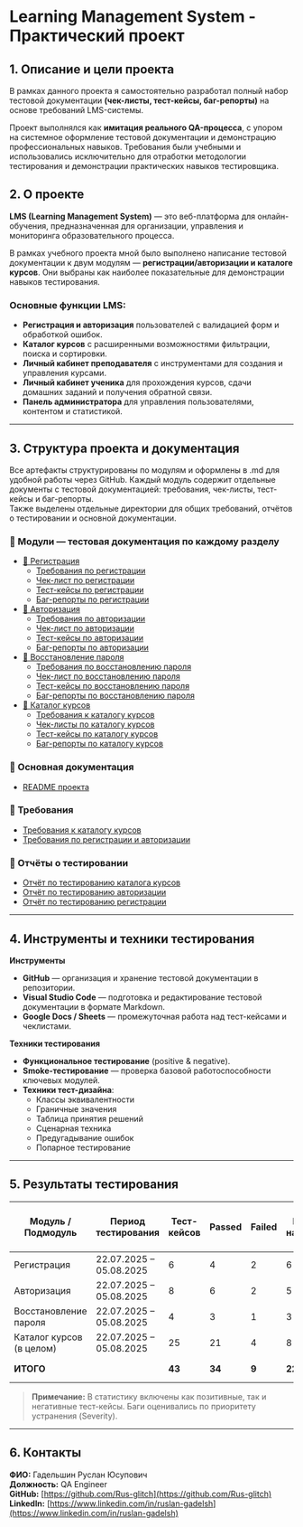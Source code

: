 # Learning Management System - Практический проект

## 1. Описание и цели проекта

В рамках данного проекта я самостоятельно разработал полный набор тестовой документации **(чек-листы, тест-кейсы, баг-репорты)** на основе требований LMS-системы.

Проект выполнялся как **имитация реального QA-процесса**, с упором на системное оформление тестовой документации и демонстрацию профессиональных навыков.
 Требования были учебными и использовались исключительно для отработки методологии тестирования и демонстрации практических навыков тестировщика.


## 2. О проекте

**LMS (Learning Management System)** — это веб-платформа для онлайн-обучения, предназначенная для организации, управления и мониторинга образовательного процесса.

В рамках учебного проекта мной было выполнено написание тестовой документации к двум модулям — **регистрации/авторизации и каталоге курсов**. Они выбраны как наиболее показательные для демонстрации навыков тестирования.

### Основные функции LMS:
- **Регистрация и авторизация** пользователей с валидацией форм и обработкой ошибок.
- **Каталог курсов** с расширенными возможностями фильтрации, поиска и сортировки.
- **Личный кабинет преподавателя** с инструментами для создания и управления курсами.
- **Личный кабинет ученика** для прохождения курсов, сдачи домашних заданий и получения обратной связи.
- **Панель администратора** для управления пользователями, контентом и статистикой.

---

## 3. Структура проекта и документация

Все артефакты структурированы по модулям и оформлены в .md для удобной работы через GitHub. Каждый модуль содержит отдельные документы с тестовой документацией: требования, чек-листы, тест-кейсы и баг-репорты.  
Также выделены отдельные директории для общих требований, отчётов о тестировании и основной документации.

### 📂 Модули — тестовая документация по каждому разделу

- [📂 Регистрация](../modules/registration)
  - [Требования по регистрации](../modules/registration/registration_requirements.md)
  - [Чек-лист по регистрации](../modules/registration/registration_checklist.md)
  - [Тест-кейсы по регистрации](../modules/registration/registration_testcases.md)
  - [Баг-репорты по регистрации](../modules/registration/registration_bugreports.md)
- [📂 Авторизация](../modules/login)
  - [Требования по авторизации](../modules/login/login_requirements.md)
  - [Чек-лист по авторизации](../modules/login/login_checklist.md)
  - [Тест-кейсы по авторизации](../modules/login/login_testcases.md)
  - [Баг-репорты по авторизации](../modules/login/login_bugreports.md)
- [📂 Восстановление пароля](../modules/password_recovery)
  - [Требования по восстановлению пароля](../modules/password_recovery/password_recovery_requirements.md)
  - [Чек-лист по восстановлению пароля](../modules/password_recovery/password_recovery_checklist.md)
  - [Тест-кейсы по восстановлению пароля](../modules/password_recovery/password_recovery_testcases.md)
  - [Баг-репорты по восстановлению пароля](../modules/password_recovery/password_recovery_bugreport.md)
- [📂 Каталог курсов](../modules/course_catalog)
  - [Требования к каталогу курсов](../modules/course_catalog/course_catalog_requirements.md)
  - [Чек-листы по каталогу курсов](../modules/course_catalog/course_catalog_checklists.md)
  - [Тест-кейсы по каталогу курсов](../modules/course_catalog/course_catalog_testcases.md)
  - [Баг-репорты по каталогу курсов](../modules/course_catalog/course_catalog_bugreport.md)

### 📂 Основная документация
- [README проекта](../readme/README.md)

### 📂 Требования
- [Требования к каталогу курсов](../requirements/course_catalog_requirements.md)
- [Требования по регистрации и авторизации](../requirements/registration-login_requirements.md)

### 📂 Отчёты о тестировании
- [Отчёт по тестированию каталога курсов](../testreports/testreport_course_catalog.md)
- [Отчёт по тестированию авторизации](../testreports/testreport_login.md)
- [Отчёт по тестированию регистрации](../testreports/testreport_registration.md)


---

## 4. Инструменты и техники тестирования

**Инструменты**  
- **GitHub** — организация и хранение тестовой документации в репозитории.  
- **Visual Studio Code** — подготовка и редактирование тестовой документации в формате Markdown.  
- **Google Docs / Sheets** — промежуточная работа над тест-кейсами и чеклистами.  

**Техники тестирования**  
- **Функциональное тестирование** (positive & negative).  
- **Smoke-тестирование** — проверка базовой работоспособности ключевых модулей.  
- **Техники тест-дизайна**:  
  - Классы эквивалентности  
  - Граничные значения  
  - Таблица принятия решений  
  - Сценарная техника  
  - Предугадывание ошибок  
  - Попарное тестирование   

---  

## 5. Результаты тестирования

| Модуль / Подмодуль       | Период тестирования       | Тест-кейсов | Passed | Failed | Багов найдено | Severity High / Medium / Low |
|--------------------------|---------------------------|-------------|--------|--------|---------------|------------------------------|
| Регистрация              | 22.07.2025 – 05.08.2025   | 6           | 4      | 2      | 6             | 4 / 2 / 0                    |
| Авторизация              | 22.07.2025 – 05.08.2025   | 8           | 6      | 2      | 5             | 3 / 2 / 0                    |
| Восстановление пароля    | 22.07.2025 – 05.08.2025   | 4           | 3      | 1      | 3             | 2 / 1 / 0                    |
| Каталог курсов (в целом) | 22.07.2025 – 05.08.2025   | 25          | 21     | 4      | 8             | 5 / 3 / 0                    |
| **ИТОГО**                |                           | **43**      | **34** | **9** | **22**        | **14 / 8 / 0**               |

> **Примечание:** В статистику включены как позитивные, так и негативные тест-кейсы. Баги оценивались по приоритету устранения (Severity).

---

## 6. Контакты

**ФИО:** Гадельшин Руслан Юсупович  
**Должность:** QA Engineer  
**GitHub:** [https://github.com/Rus-glitch](https://github.com/Rus-glitch)  
**LinkedIn:** [https://www.linkedin.com/in/ruslan-gadelsh](https://www.linkedin.com/in/ruslan-gadelsh)  
 
